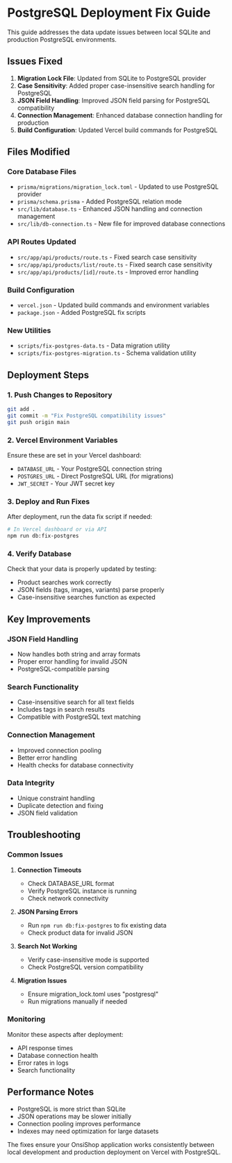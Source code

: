 # PostgreSQL Deployment Fix Guide

This guide addresses the data update issues between local SQLite and production PostgreSQL environments.

## Issues Fixed

1. **Migration Lock File**: Updated from SQLite to PostgreSQL provider
2. **Case Sensitivity**: Added proper case-insensitive search handling for PostgreSQL
3. **JSON Field Handling**: Improved JSON field parsing for PostgreSQL compatibility
4. **Connection Management**: Enhanced database connection handling for production
5. **Build Configuration**: Updated Vercel build commands for PostgreSQL

## Files Modified

### Core Database Files
- `prisma/migrations/migration_lock.toml` - Updated to use PostgreSQL provider
- `prisma/schema.prisma` - Added PostgreSQL relation mode
- `src/lib/database.ts` - Enhanced JSON handling and connection management
- `src/lib/db-connection.ts` - New file for improved database connections

### API Routes Updated
- `src/app/api/products/route.ts` - Fixed search case sensitivity
- `src/app/api/products/list/route.ts` - Fixed search case sensitivity
- `src/app/api/products/[id]/route.ts` - Improved error handling

### Build Configuration
- `vercel.json` - Updated build commands and environment variables
- `package.json` - Added PostgreSQL fix scripts

### New Utilities
- `scripts/fix-postgres-data.ts` - Data migration utility
- `scripts/fix-postgres-migration.ts` - Schema validation utility

## Deployment Steps

### 1. Push Changes to Repository
```bash
git add .
git commit -m "Fix PostgreSQL compatibility issues"
git push origin main
```

### 2. Vercel Environment Variables
Ensure these are set in your Vercel dashboard:
- `DATABASE_URL` - Your PostgreSQL connection string
- `POSTGRES_URL` - Direct PostgreSQL URL (for migrations)
- `JWT_SECRET` - Your JWT secret key

### 3. Deploy and Run Fixes
After deployment, run the data fix script if needed:
```bash
# In Vercel dashboard or via API
npm run db:fix-postgres
```

### 4. Verify Database
Check that your data is properly updated by testing:
- Product searches work correctly
- JSON fields (tags, images, variants) parse properly
- Case-insensitive searches function as expected

## Key Improvements

### JSON Field Handling
- Now handles both string and array formats
- Proper error handling for invalid JSON
- PostgreSQL-compatible parsing

### Search Functionality
- Case-insensitive search for all text fields
- Includes tags in search results
- Compatible with PostgreSQL text matching

### Connection Management
- Improved connection pooling
- Better error handling
- Health checks for database connectivity

### Data Integrity
- Unique constraint handling
- Duplicate detection and fixing
- JSON field validation

## Troubleshooting

### Common Issues

1. **Connection Timeouts**
   - Check DATABASE_URL format
   - Verify PostgreSQL instance is running
   - Check network connectivity

2. **JSON Parsing Errors**
   - Run `npm run db:fix-postgres` to fix existing data
   - Check product data for invalid JSON

3. **Search Not Working**
   - Verify case-insensitive mode is supported
   - Check PostgreSQL version compatibility

4. **Migration Issues**
   - Ensure migration_lock.toml uses "postgresql"
   - Run migrations manually if needed

### Monitoring

Monitor these aspects after deployment:
- API response times
- Database connection health
- Error rates in logs
- Search functionality

## Performance Notes

- PostgreSQL is more strict than SQLite
- JSON operations may be slower initially
- Connection pooling improves performance
- Indexes may need optimization for large datasets

The fixes ensure your OnsiShop application works consistently between local development and production deployment on Vercel with PostgreSQL.